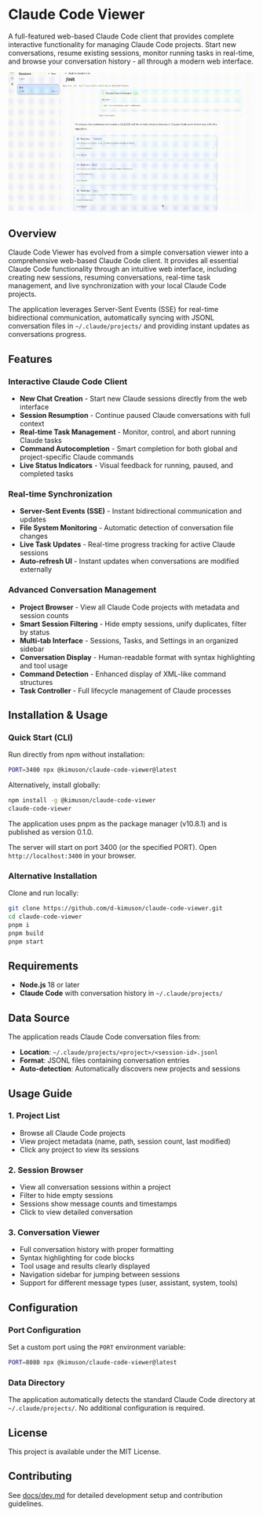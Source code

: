 # Claude Code Viewer

A full-featured web-based Claude Code client that provides complete interactive functionality for managing Claude Code projects. Start new conversations, resume existing sessions, monitor running tasks in real-time, and browse your conversation history - all through a modern web interface.

![demo](./docs/assets/claude-code-viewer-demo-min.gif)

## Overview

Claude Code Viewer has evolved from a simple conversation viewer into a comprehensive web-based Claude Code client. It provides all essential Claude Code functionality through an intuitive web interface, including creating new sessions, resuming conversations, real-time task management, and live synchronization with your local Claude Code projects.

The application leverages Server-Sent Events (SSE) for real-time bidirectional communication, automatically syncing with JSONL conversation files in `~/.claude/projects/` and providing instant updates as conversations progress.

## Features

### Interactive Claude Code Client

- **New Chat Creation** - Start new Claude sessions directly from the web interface
- **Session Resumption** - Continue paused Claude conversations with full context
- **Real-time Task Management** - Monitor, control, and abort running Claude tasks
- **Command Autocompletion** - Smart completion for both global and project-specific Claude commands
- **Live Status Indicators** - Visual feedback for running, paused, and completed tasks

### Real-time Synchronization

- **Server-Sent Events (SSE)** - Instant bidirectional communication and updates
- **File System Monitoring** - Automatic detection of conversation file changes
- **Live Task Updates** - Real-time progress tracking for active Claude sessions
- **Auto-refresh UI** - Instant updates when conversations are modified externally

### Advanced Conversation Management

- **Project Browser** - View all Claude Code projects with metadata and session counts
- **Smart Session Filtering** - Hide empty sessions, unify duplicates, filter by status
- **Multi-tab Interface** - Sessions, Tasks, and Settings in an organized sidebar
- **Conversation Display** - Human-readable format with syntax highlighting and tool usage
- **Command Detection** - Enhanced display of XML-like command structures
- **Task Controller** - Full lifecycle management of Claude processes

## Installation & Usage

### Quick Start (CLI)

Run directly from npm without installation:

```bash
PORT=3400 npx @kimuson/claude-code-viewer@latest
```

Alternatively, install globally:

```bash
npm install -g @kimuson/claude-code-viewer
claude-code-viewer
```

The application uses pnpm as the package manager (v10.8.1) and is published as version 0.1.0.

The server will start on port 3400 (or the specified PORT). Open `http://localhost:3400` in your browser.

### Alternative Installation

Clone and run locally:

```bash
git clone https://github.com/d-kimuson/claude-code-viewer.git
cd claude-code-viewer
pnpm i
pnpm build
pnpm start
```

## Requirements

- **Node.js** 18 or later
- **Claude Code** with conversation history in `~/.claude/projects/`

## Data Source

The application reads Claude Code conversation files from:

- **Location**: `~/.claude/projects/<project>/<session-id>.jsonl`
- **Format**: JSONL files containing conversation entries
- **Auto-detection**: Automatically discovers new projects and sessions

## Usage Guide

### 1. Project List

- Browse all Claude Code projects
- View project metadata (name, path, session count, last modified)
- Click any project to view its sessions

### 2. Session Browser  

- View all conversation sessions within a project
- Filter to hide empty sessions
- Sessions show message counts and timestamps
- Click to view detailed conversation

### 3. Conversation Viewer

- Full conversation history with proper formatting
- Syntax highlighting for code blocks
- Tool usage and results clearly displayed
- Navigation sidebar for jumping between sessions
- Support for different message types (user, assistant, system, tools)

## Configuration

### Port Configuration

Set a custom port using the `PORT` environment variable:

```bash
PORT=8080 npx @kimuson/claude-code-viewer@latest
```

### Data Directory

The application automatically detects the standard Claude Code directory at `~/.claude/projects/`. No additional configuration is required.

## License

This project is available under the MIT License.

## Contributing

See [docs/dev.md](docs/dev.md) for detailed development setup and contribution guidelines.
